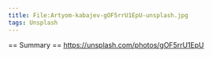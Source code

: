 ```yaml
---
title: File:Artyom-kabajev-gOF5rrU1EpU-unsplash.jpg
tags: Unsplash
---
```


== Summary ==
https://unsplash.com/photos/gOF5rrU1EpU

